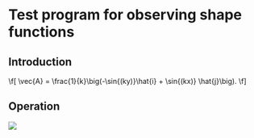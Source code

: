 <h1>Test program for observing shape functions</h1>

<h2> Introduction </h2>

\f[
\vec{A} = \frac{1}{k}\big(-\sin{(ky)}\hat{i} + \sin{(kx)} \hat{j}\big).
\f]

<h2> Operation </h2>

![][figure]

[figure]: doc/figure.svg

